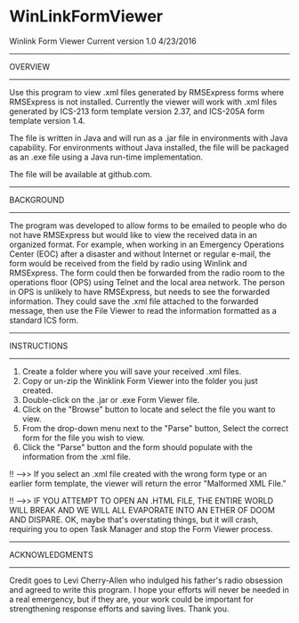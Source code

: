 # WinLinkFormViewer

Winlink Form Viewer
Current version 1.0
4/23/2016

**************************
OVERVIEW
**************************

Use this program to view .xml files generated by RMSExpress forms where RMSExpress is not installed.  Currently the viewer will work with .xml files generated by ICS-213 form template version 2.37, and ICS-205A form template version 1.4.

The file is written in Java and will run as a .jar file in environments with Java capability.  For environments without Java installed, the file will be packaged as an .exe file using a Java run-time implementation.  

The file will be available at github.com.

*************************
BACKGROUND
*************************

The program was developed to allow forms to be emailed to people who do not have RMSExpress but would like to view the received data in an organized format.  For example, when working in an Emergency Operations Center (EOC) after a disaster and without Internet or regular e-mail, the form would be received from the field by radio using Winlink and RMSExpress.  The form could then be forwarded from the radio room to the operations floor (OPS) using Telnet and the local area network.  The person in OPS is unlikely to have RMSExpress, but needs to see the forwarded information.  They could save the .xml file attached to the forwarded message, then use the File Viewer to read the information formatted as a standard ICS form. 



*************************
INSTRUCTIONS
*************************

1) Create a folder where you will save your received .xml files.
2) Copy or un-zip the Winklink Form Viewer into the folder you just created.
3) Double-click on the .jar or .exe Form Viewer file.
4) Click on the "Browse" button to locate and select the file you want to view.
5) From the drop-down menu next to the "Parse" button, Select the correct form for the file you wish to view.
6) Click the "Parse" button and the form should populate with the information from the .xml file.

!! -->> If you select an .xml file created with the wrong form type or an earlier form template, the viewer will return the error "Malformed XML File."

!! -->> IF YOU ATTEMPT TO OPEN AN .HTML FILE, THE ENTIRE WORLD WILL BREAK AND WE WILL ALL EVAPORATE INTO AN ETHER OF DOOM AND DISPARE.  OK, maybe that's overstating things, but it will crash, requiring you to open Task Manager and stop the Form Viewer process.

************************
ACKNOWLEDGMENTS
************************

Credit goes to Levi Cherry-Allen who indulged his father's radio obsession and agreed to write this program.  I hope your efforts will never be needed in a real emergency, but if they are, your work could be important for strengthening response efforts and saving lives.  Thank you.
 



 
